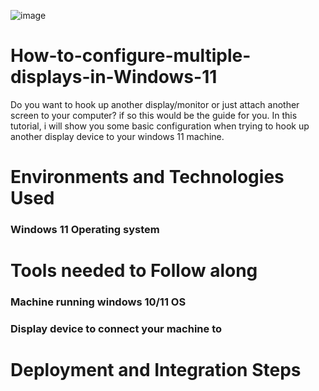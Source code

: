 ![image](https://github.com/xned1oox/How-to-configure-multiple-displays-in-Windows-11/assets/142749625/b7be22e4-35d4-420c-961d-b65f4126a153)


# How-to-configure-multiple-displays-in-Windows-11
Do you want to hook up another display/monitor or just attach another screen to your computer? if so this would be the guide for you. In this tutorial, i will show you some basic configuration when trying to hook up another display device to your windows 11 machine.


<h1>Environments and Technologies Used</h1>
<h3>Windows 11 Operating system</h3>

<h1>Tools needed to Follow along</h1>
<h3>Machine running windows 10/11 OS</h3>
<h3>Display device to connect your machine to</h3>

<h1>Deployment and Integration Steps</h1>
